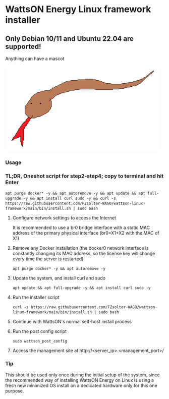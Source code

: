 ﻿# WattsON Energy Linux framework installer

## Only Debian 10/11 and Ubuntu 22.04 are supported!

Anything can have a mascot

![snek](snek.png)

### Usage

### TL;DR, Oneshot script for step2-step4; copy to terminal and hit Enter
```
apt purge docker* -y && apt autoremove -y && apt update && apt full-upgrade -y && apt install curl sudo -y && curl -s https://raw.githubusercontent.com/FZsolter-WAGO/wattson-linux-framework/main/bin/install.sh | sudo bash
```

1) Configure network settings to access the Internet

   It is recommended to use a br0 bridge interface with a static MAC address of the primary physical interface (br0=X1+X2 with the MAC of X1)
2) Remove any Docker installation (the docker0 network interface is constantly changing its MAC address, so the license key will change every time the server is restarted)
   ```
   apt purge docker* -y && apt autoremove -y
   ```
3) Update the system, and install curl and sudo
   ```
   apt update && apt full-upgrade -y && apt install curl sudo -y
   ```
4) Run the installer script
   ```
   curl -s https://raw.githubusercontent.com/FZsolter-WAGO/wattson-linux-framework/main/bin/install.sh | sudo bash
   ```
5) Continue with WattsON's normal self-host install process
6) Run the post config script
   ```
   sudo wattson_post_config
   ```
7) Access the management site at http://<server_ip>.<management_port>/

### Tip
This should be used only once during the initial setup of the system, since the recommended way of installing WattsON Energy on Linux is using a fresh new minimized OS install on a dedicated hardware only for this one purpose.
